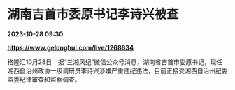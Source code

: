# 湖南吉首市委原书记李诗兴被查

**2023-10-28 09:30**

**https://www.gelonghui.com/live/1268834**

格隆汇10月28日｜据“三湘风纪”微信公众号消息，湖南省吉首市委原书记，现任湘西自治州政协一级调研员李诗兴涉嫌严重违纪违法，目前正接受湘西自治州纪委监委纪律审查和监察调查。